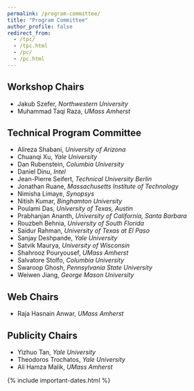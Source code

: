 ```yaml
---
permalink: /program-committee/
title: "Program Committee"
author_profile: false
redirect_from: 
  - /tpc/
  - /tpc.html
  - /pc/
  - /pc.html
---
```


## Workshop Chairs

- Jakub Szefer, *Northwestern University*
- Muhammad Taqi Raza, *UMass Amherst*

## Technical Program Committee

- Alireza Shabani, *University of Arizona*
- Chuanqi Xu, *Yale University*
- Dan Rubenstein, *Columbia University*
- Daniel Dinu, *Intel*
- Jean-Pierre Seifert, *Technical University Berlin*
- Jonathan Ruane, *Massachusetts Institute of Technology*
- Nimisha Limaye, *Synopsys*
- Nitish Kumar, *Binghamton University*
- Poulami Das, *University of Texas, Austin*
- Prabhanjan Ananth, *University of California, Santa Barbara*
- Rouzbeh Behnia, *University of South Florida*
- Saidur Rahman, *University of Texas at El Paso*
- Sanjay Deshpande, *Yale University*
- Satvik Maurya, *University of Wisconsin*
- Shahrooz Pouryousef, *UMass Amherst*
- Salvatore Stolfo, *Columbia University*
- Swaroop Ghosh, *Pennsylvania State University*
- Weiwen Jiang, *George Mason University*


## Web Chairs
- Raja Hasnain Anwar,  *UMass Amherst*

## Publicity Chairs
- Yizhuo Tan, *Yale University*
- Theodoros Trochatos, *Yale University*
- Ali Hamza Malik, *UMass Amherst*

{% include important-dates.html %}